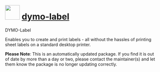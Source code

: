 # <img src="https://cdn.jsdelivr.net/gh/mkevenaar/chocolatey-packages@b740eda125847cf997405fd3c7e8c470218f2292/icons/dymo-label.png" width="48" height="48"/> [dymo-label](https://chocolatey.org/packages/dymo-label)

DYMO-Label

Enables you to create and print labels - all without the hassles of printing sheet labels on a standard desktop printer.

**Please Note**: This is an automatically updated package. If you find it is
out of date by more than a day or two, please contact the maintainer(s) and
let them know the package is no longer updating correctly.

